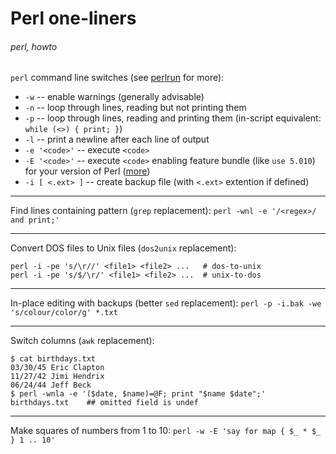 # Perl one-liners
###### perl, howto

`perl` command line switches (see [perlrun](http://perldoc.perl.org/perlrun.html) for more):

 * `-w` -- enable warnings (generally advisable)
 * `-n` -- loop through lines, reading but not printing them
 * `-p` -- loop through lines, reading and printing them (in-script equivalent: `while (<>) { print; }`)
 * `-l` -- print a newline after each line of output
 * `-e '<code>'` -- execute `<code>`
 * `-E '<code>'` -- execute `<code>` enabling feature bundle (like `use 5.010`) for your version of Perl ([more](http://perldoc.perl.org/feature.html#IMPLICIT-LOADING))
 * `-i [ <.ext> ]` -- create backup file (with `<.ext>` extention if defined)

----

Find lines containing pattern (`grep` replacement): `perl -wnl -e '/<regex>/ and print;'`

----

Convert DOS files to Unix files (`dos2unix` replacement):

    perl -i -pe 's/\r//' <file1> <file2> ...   # dos-to-unix
    perl -i -pe 's/$/\r/' <file1> <file2> ...  # unix-to-dos

----

In-place editing with backups (better `sed` replacement): `perl -p -i.bak -we 's/colour/color/g' *.txt`

----

Switch columns (`awk` replacement):

    $ cat birthdays.txt
    03/30/45 Eric Clapton
    11/27/42 Jimi Hendrix
    06/24/44 Jeff Beck
    $ perl -wnla -e '($date, $name)=@F; print "$name $date";' birthdays.txt    ## omitted field is undef

----

Make squares of numbers from 1 to 10: `perl -w -E 'say for map { $_ * $_  } 1 .. 10'`
